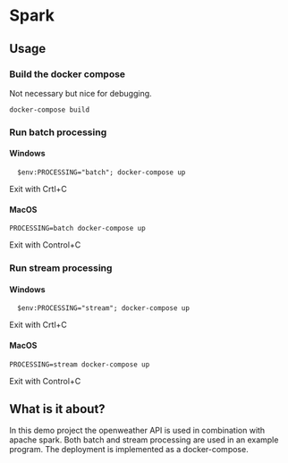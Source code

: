 # Spark
## Usage
### Build the docker compose
Not necessary but nice for debugging.
```shell
docker-compose build
```

### Run batch processing
#### Windows
```shell
  $env:PROCESSING="batch"; docker-compose up
```
Exit with Crtl+C

#### MacOS
```shell
PROCESSING=batch docker-compose up
```
Exit with Control+C

### Run stream processing
#### Windows
```shell
  $env:PROCESSING="stream"; docker-compose up
```
Exit with Crtl+C

#### MacOS
```shell
PROCESSING=stream docker-compose up
```
Exit with Control+C

## What is it about?
In this demo project the openweather API is used in combination with apache spark.
Both batch and stream processing are used in an example program. The deployment is implemented as a docker-compose.

